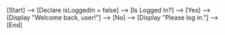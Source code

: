[Start] --> [Declare isLoggedIn = false]
          --> [Is Logged In?]
              --> [Yes] --> [Display "Welcome back, user!"]
              --> [No] --> [Display "Please log in."]
          --> [End]
